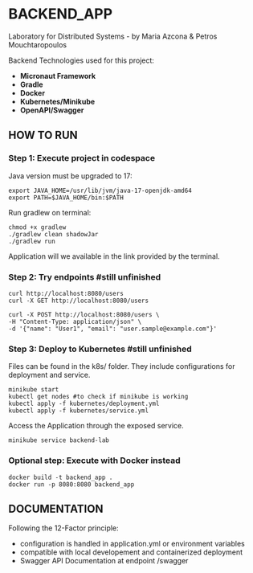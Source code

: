 # BACKEND_APP

Laboratory for Distributed Systems - by Maria Azcona & Petros Mouchtaropoulos

Backend Technologies used for this project:
- **Micronaut Framework**
- **Gradle**
- **Docker**
- **Kubernetes/Minikube**
- **OpenAPI/Swagger**

## HOW TO RUN

### Step 1: Execute project in codespace

Java version must be upgraded to 17:
```
export JAVA_HOME=/usr/lib/jvm/java-17-openjdk-amd64
export PATH=$JAVA_HOME/bin:$PATH
```
Run gradlew on terminal:
```
chmod +x gradlew
./gradlew clean shadowJar
./gradlew run
```

Application will we available in the link provided by the terminal.

### Step 2: Try endpoints #still unfinished

```
curl http://localhost:8080/users
curl -X GET http://localhost:8080/users

curl -X POST http://localhost:8080/users \
-H "Content-Type: application/json" \
-d '{"name": "User1", "email": "user.sample@example.com"}'
```

### Step 3: Deploy to Kubernetes  #still unfinished

Files can be found in the k8s/ folder. They include configurations for deployment and service.
```
minikube start
kubectl get nodes #to check if minikube is working
kubectl apply -f kubernetes/deployment.yml
kubectl apply -f kubernetes/service.yml
```
Access the Application through the exposed service.
```
minikube service backend-lab
```

### Optional step: Execute with Docker instead

```
docker build -t backend_app .
docker run -p 8080:8080 backend_app
```

## DOCUMENTATION
Following the 12-Factor principle:
- configuration is handled in application.yml or environment variables
- compatible with local developement and containerized deployment
- Swagger API Documentation at endpoint /swagger
